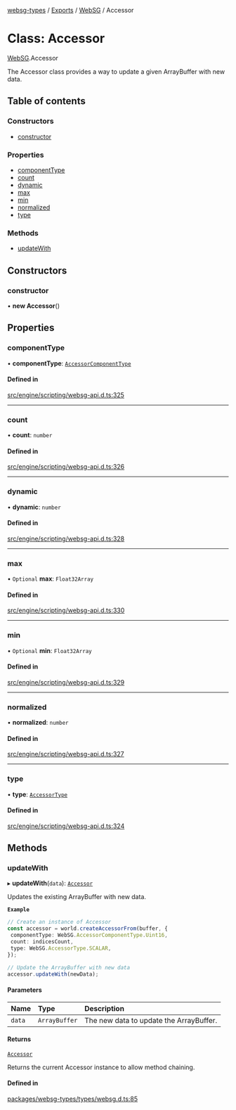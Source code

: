 [websg-types](../README.md) / [Exports](../modules.md) / [WebSG](../modules/WebSG.md) / Accessor

# Class: Accessor

[WebSG](../modules/WebSG.md).Accessor

The Accessor class provides a way to update a given ArrayBuffer
with new data.

## Table of contents

### Constructors

- [constructor](WebSG.Accessor.md#constructor)

### Properties

- [componentType](WebSG.Accessor.md#componenttype)
- [count](WebSG.Accessor.md#count)
- [dynamic](WebSG.Accessor.md#dynamic)
- [max](WebSG.Accessor.md#max)
- [min](WebSG.Accessor.md#min)
- [normalized](WebSG.Accessor.md#normalized)
- [type](WebSG.Accessor.md#type)

### Methods

- [updateWith](WebSG.Accessor.md#updatewith)

## Constructors

### constructor

• **new Accessor**()

## Properties

### componentType

• **componentType**: [`AccessorComponentType`](../enums/WebSG.AccessorComponentType.md)

#### Defined in

[src/engine/scripting/websg-api.d.ts:325](https://github.com/matrix-org/thirdroom/blob/53b6168d/src/engine/scripting/websg-api.d.ts#L325)

___

### count

• **count**: `number`

#### Defined in

[src/engine/scripting/websg-api.d.ts:326](https://github.com/matrix-org/thirdroom/blob/53b6168d/src/engine/scripting/websg-api.d.ts#L326)

___

### dynamic

• **dynamic**: `number`

#### Defined in

[src/engine/scripting/websg-api.d.ts:328](https://github.com/matrix-org/thirdroom/blob/53b6168d/src/engine/scripting/websg-api.d.ts#L328)

___

### max

• `Optional` **max**: `Float32Array`

#### Defined in

[src/engine/scripting/websg-api.d.ts:330](https://github.com/matrix-org/thirdroom/blob/53b6168d/src/engine/scripting/websg-api.d.ts#L330)

___

### min

• `Optional` **min**: `Float32Array`

#### Defined in

[src/engine/scripting/websg-api.d.ts:329](https://github.com/matrix-org/thirdroom/blob/53b6168d/src/engine/scripting/websg-api.d.ts#L329)

___

### normalized

• **normalized**: `number`

#### Defined in

[src/engine/scripting/websg-api.d.ts:327](https://github.com/matrix-org/thirdroom/blob/53b6168d/src/engine/scripting/websg-api.d.ts#L327)

___

### type

• **type**: [`AccessorType`](../enums/WebSG.AccessorType.md)

#### Defined in

[src/engine/scripting/websg-api.d.ts:324](https://github.com/matrix-org/thirdroom/blob/53b6168d/src/engine/scripting/websg-api.d.ts#L324)

## Methods

### updateWith

▸ **updateWith**(`data`): [`Accessor`](WebSG.Accessor.md)

Updates the existing ArrayBuffer with new data.

**`Example`**

```ts
// Create an instance of Accessor
const accessor = world.createAccessorFrom(buffer, {
 componentType: WebSG.AccessorComponentType.Uint16,
 count: indicesCount,
 type: WebSG.AccessorType.SCALAR,
});

// Update the ArrayBuffer with new data
accessor.updateWith(newData);
```

#### Parameters

| Name | Type | Description |
| :------ | :------ | :------ |
| `data` | `ArrayBuffer` | The new data to update the ArrayBuffer. |

#### Returns

[`Accessor`](WebSG.Accessor.md)

Returns the current Accessor instance to allow
                    method chaining.

#### Defined in

[packages/websg-types/types/websg.d.ts:85](https://github.com/matrix-org/thirdroom/blob/53b6168d/packages/websg-types/types/websg.d.ts#L85)
